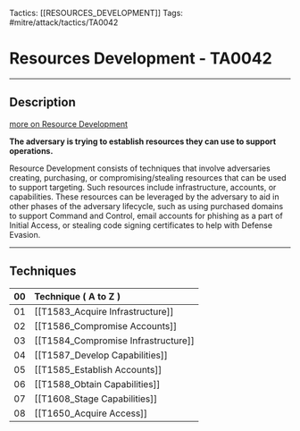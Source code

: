 Tactics: [[RESOURCES_DEVELOPMENT]]
Tags: #mitre/attack/tactics/TA0042 

# Resources Development - TA0042
---
## Description
[more on Resource Development](https://attack.mitre.org/tactics/TA0042)

**The adversary is trying to establish resources they can use to support operations.**

Resource Development consists of techniques that involve adversaries creating, purchasing, or compromising/stealing resources that can be used to support targeting. Such resources include infrastructure, accounts, or capabilities. These resources can be leveraged by the adversary to aid in other phases of the adversary lifecycle, such as using purchased domains to support Command and Control, email accounts for phishing as a part of Initial Access, or stealing code signing certificates to help with Defense Evasion.

---
## Techniques

| 00  | Technique ( A to Z )                |
| --- | :---------------------------------- |
| 01  | [[T1583_Acquire Infrastructure]]    |
| 02  | [[T1586_Compromise Accounts]]       |
| 03  | [[T1584_Compromise Infrastructure]] |
| 04  | [[T1587_Develop Capabilities]]      |
| 05  | [[T1585_Establish Accounts]]        |
| 06  | [[T1588_Obtain Capabilities]]       |
| 07  | [[T1608_Stage Capabilities]]        |
| 08  | [[T1650_Acquire Access]]            |

